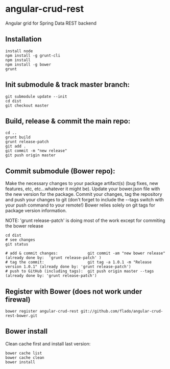 angular-crud-rest
=================

Angular grid for Spring Data REST backend

## Installation

```
install node
npm install -g grunt-cli
npm install
npm install -g bower
grunt
```

## Init submodule & track master branch:
```
git submodule update --init
cd dist
git checkout master
```

## Build, release & commit the main repo:
```
cd ..
grunt build
grunt release-patch
git add .
git commit -m "new release"
git push origin master
```

## Commit submodule (Bower repo):

Make the necessary changes to your package artifact(s) (bug fixes, new features, etc, etc...whatever it might be).
Update your bower.json file with the new version for the package.
Commit your changes, tag the repository and push your changes to git (don't forget to include the --tags switch with your push command to your remote!)
Bower relies solely on git tags for package version information.

NOTE: 'grunt release-patch' is doing most of the work except for commiting the bower release

```
cd dist
# see changes
git status

# add & commit changes: 			git commit -am "new bower release" 			(already done by:  'grunt release-patch' )
# tag the commit: 					git tag -a 1.0.1 -m "Release version 1.0.1" (already done by: 'grunt release-patch')
# push to GitHub (including tags): 	git push origin master --tags 				(already done by: 'grunt release-patch')
```

## Register with Bower (does not work under firewal)

```
bower register angular-crud-rest git://github.com/flado/angular-crud-rest-bower.git
```

## Bower install

Clean cache first and install last version:

```
bower cache list
bower cache clean
bower install
```


